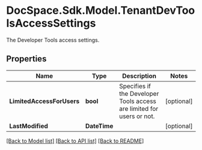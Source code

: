 # DocSpace.Sdk.Model.TenantDevToolsAccessSettings
The Developer Tools access settings.

## Properties

Name | Type | Description | Notes
------------ | ------------- | ------------- | -------------
**LimitedAccessForUsers** | **bool** | Specifies if the Developer Tools access are limited for users or not. | [optional] 
**LastModified** | **DateTime** |  | [optional] 

[[Back to Model list]](../README.md#documentation-for-models) [[Back to API list]](../README.md#documentation-for-api-endpoints) [[Back to README]](../README.md)

